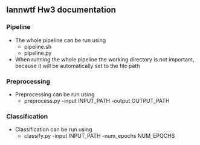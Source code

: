 ## Iannwtf Hw3 documentation

### Pipeline

- The whole pipeline can be run using 
    - pipeline.sh
    - pipeline.py
- When running the whole pipeline the working directory is not important,
because it will be automatically set to the file path

### Preprocessing

- Preprocessing can be run using
    - preprocess.py -input INPUT_PATH -output OUTPUT_PATH

### Classification

- Classification can be run using
    - classify.py -input INPUT_PATH -num_epochs NUM_EPOCHS